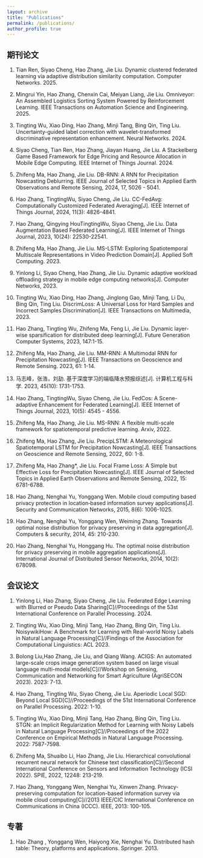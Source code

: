 ```yaml
---
layout: archive
title: "Publications"
permalink: /publications/
author_profile: true
---
```



## 期刊论文
1. Tian Ren, Siyao Cheng, Hao Zhang, Jie Liu. Dynamic clustered federated learning via adaptive distribution similarity computation. Computer Networks. 2025.

1. Mingrui Yin, Hao Zhang, Chenxin Cai, Meiyan Liang, Jie Liu. Omniveyor: An Assembled Logistics Sorting System Powered by Reinforcement Learning. IEEE Transactions on Automation Science and Engineering. 2025.
   
1. Tingting Wu, Xiao Ding, Hao Zhang, Minji Tang, Bing Qin, Ting Liu. Uncertainty-guided label correction with wavelet-transformed discriminative representation enhancement. Neural Networks. 2024.

1. Siyao Cheng, Tian Ren, Hao Zhang, Jiayan Huang, Jie Liu. A Stackelberg Game Based Framework for Edge Pricing and Resource Allocation in Mobile Edge Computing. IEEE Internet of Things Journal. 2024.  

1. Zhifeng Ma, Hao Zhang, Jie Liu. DB-RNN: A RNN for Precipitation Nowcasting Deblurring. IEEE Journal of Selected Topics in Applied Earth Observations and Remote Sensing, 2024, 17, 5026 - 5041.  

1. Hao Zhang, TingtingWu, Siyao Cheng, Jie Liu. CC-FedAvg: Computationally Customized Federated Averaging[J]. IEEE Internet of Things Journal, 2024, 11(3): 4826-4841.

1. Hao Zhang, Qingying HouTingtingWu, Siyao Cheng, Jie Liu. Data Augmentation Based Federated Learning[J]. IEEE Internet of Things Journal, 2023, 10(24): 22530-22541.  

1. Zhifeng Ma, Hao Zhang, Jie Liu. MS-LSTM: Exploring Spatiotemporal Multiscale Representations in Video Prediction Domain[J]. Applied Soft Computing. 2023.  

1. Yinlong Li, Siyao Cheng, Hao Zhang, Jie Liu. Dynamic adaptive workload offloading strategy in mobile edge computing networks[J]. Computer Networks, 2023.

1. Tingting Wu, Xiao Ding, Hao Zhang, Jinglong Gao, Minji Tang, Li Du, Bing Qin, Ting Liu. DiscrimLoss: A Universal Loss for Hard Samples and Incorrect Samples Discrimination[J]. IEEE Transactions on Multimedia, 2023.

1. Hao Zhang, Tingting Wu, Zhifeng Ma, Feng Li, Jie Liu. Dynamic layer-wise sparsification for distributed deep learning[J]. Future Generation Computer Systems, 2023, 147:1-15.

1. Zhifeng Ma, Hao Zhang, Jie Liu. MM-RNN: A Multimodal RNN for Precipitation Nowcasting[J]. IEEE Transactions on Geoscience and Remote Sensing. 2023, 61: 1-14.

1. 马志峰，张浩，刘劼. 基于深度学习的端临降水预报综述[J]. 计算机工程与科学. 2023, 45(10): 1731-1753.

1. Hao Zhang, TingtingWu, Siyao Cheng, Jie Liu. FedCos: A Scene-adaptive Enhancement for Federated Learning[J]. IEEE Internet of Things Journal, 2023, 10(5): 4545 - 4556.

1. Zhifeng Ma, Hao Zhang, Jie Liu. MS-RNN: A flexible multi-scale framework for spatiotemporal predictive learning. Arxiv, 2022.  

1. Zhifeng Ma, Hao Zhang, Jie Liu. PrecipLSTM: A Meteorological Spatiotemporal LSTM for Precipitation Nowcasting[J]. IEEE Transactions on Geoscience and Remote Sensing, 2022, 60: 1-8.

1. Zhifeng Ma, Hao Zhang*, Jie Liu. Focal Frame Loss: A Simple but Effective Loss for Precipitation Nowcasting[J]. IEEE Journal of Selected Topics in Applied Earth Observations and Remote Sensing, 2022, 15: 6781-6788.

1. Hao Zhang, Nenghai Yu, Yonggang Wen. Mobile cloud computing based privacy protection in location‐based information survey applications[J]. Security and Communication Networks, 2015, 8(6): 1006-1025.  

1. Hao Zhang, Nenghai Yu, Yonggang Wen, Weiming Zhang. Towards optimal noise distribution for privacy preserving in data aggregation[J]. Computers & security, 2014, 45: 210-230.

1. Hao Zhang, Nenghai Yu, Honggang Hu. The optimal noise distribution for privacy preserving in mobile aggregation applications[J]. International Journal of Distributed Sensor Networks, 2014, 10(2): 678098.

## 会议论文
1. Yinlong Li, Hao Zhang, Siyao Cheng, Jie Liu. Federated Edge Learning with Blurred or Pseudo Data Sharing[C]//Proceedings of the 53st International Conference on Parallel Processing. 2024.

1. Tingting Wu, Xiao Ding, Minji Tang, Hao Zhang, Bing Qin, Ting Liu. NoisywikiHow: A Benchmark for Learning with Real-world Noisy Labels in Natural Language Processing[C]//Findings of the Association for Computational Linguistics: ACL 2023.

1. Bolong Liu,Hao Zhang, Jie Liu, and Qiang Wang. ACIGS: An automated large-scale crops image generation system based on large visual language multi-modal models[C]//Workshop on Sensing, Communication and Networking for Smart Agriculture (AgriSECON 2023). 2023: 7-13.  

1. Hao Zhang, Tingting Wu, Siyao Cheng, Jie Liu. Aperiodic Local SGD: Beyond Local SGD[C]//Proceedings of the 51st International Conference on Parallel Processing. 2022: 1-10.  

1. Tingting Wu, Xiao Ding, Minji Tang, Hao Zhang, Bing Qin, Ting Liu. STGN: an Implicit Regularization Method for Learning with Noisy Labels in Natural Language Processing[C]//Proceedings of the 2022 Conference on Empirical Methods in Natural Language Processing. 2022: 7587-7598.

1. Zhifeng Ma, Shuaibo Li, Hao Zhang, Jie Liu. Hierarchical convolutional recurrent neural network for Chinese text classification[C]//Second International Conference on Sensors and Information Technology (ICSI 2022). SPIE, 2022, 12248: 213-219.  

1. Hao Zhang, Yonggang Wen, Nenghai Yu, Xinwen Zhang. Privacy-preserving computation for location-based information survey via mobile cloud computing[C]//2013 IEEE/CIC International Conference on Communications in China (ICCC). IEEE, 2013: 100-105.

## 专著
1. Hao Zhang , Yonggang Wen, Haiyong Xie, Nenghai Yu. Distributed hash table: Theory, platforms and applications. Springer. 2013. 
